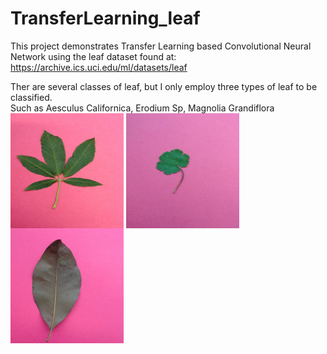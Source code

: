 # TransferLearning_leaf
This project demonstrates Transfer Learning based Convolutional Neural Network using the leaf dataset found at:
https://archive.ics.uci.edu/ml/datasets/leaf

Ther are several classes of leaf, but I only employ three types of leaf to be classified.<br>
Such as Aesculus Californica, Erodium Sp, Magnolia Grandiflora<br>
<img align="center" width="181" height="184" src="https://github.com/jimmg35/TransferLearning_leaf/blob/master/dataset/Train/AesculusCalifornica_04.JPG">
<img align="center" width="181" height="184" src="https://github.com/jimmg35/TransferLearning_leaf/blob/master/dataset/Train/ErodiumSp_03.JPG">
<img align="center" width="181" height="184" src="https://github.com/jimmg35/TransferLearning_leaf/blob/master/dataset/Train/MagnoliaGrandiflora_02.JPG">
